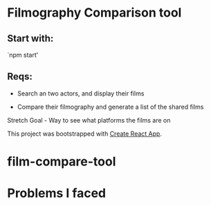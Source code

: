 # Filmography Comparison tool

## Start with:

`npm start'

## Reqs:

- Search an two actors, and display their films

- Compare their filmography and generate a list of the shared films

Stretch Goal - Way to see what platforms the films are on

This project was bootstrapped with [Create React App](https://github.com/facebook/create-react-app).

# film-compare-tool

# Problems I faced
